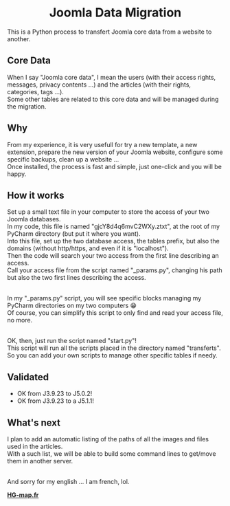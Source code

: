 
<h1 align="center">Joomla Data Migration</h1>

This is a Python process to transfert Joomla core data from a website to another.

## Core Data
When I say "Joomla core data", I mean the users (with their access rights, messages, privacy contents ...) and the articles (with their rights, categories, tags ...).
<br>Some other tables are related to this core data and will be managed during the migration.

## Why
From my experience, it is very usefull for try a new template, a new extension, prepare the new version of your Joomla website, configure some specific backups, clean up a website ...
<br>Once installed, the process is fast and simple, just one-click and you will be happy.

## How it works
Set up a small text file in your computer to store the access of your two Joomla databases.
<br>In my code, this file is named "gjcY8d4q6mvC2WXy.ztxt", at the root of my PyCharm directory (but put it where you want).
<br>Into this file, set up the two database access, the tables prefix, but also the domains (without http/https, and even if it is "localhost").
<br>Then the code will search your two access from the first line describing an access.
<br>Call your access file from the script named "_params.py", changing his path but also the two first lines describing the access.

<br>In my "_params.py" script, you will see specific blocks managing my PyCharm directories on my two computers 😁
<br>Of course, you can simplify this script to only find and read your access file, no more.

<br>OK, then, just run the script named "start.py"!
<br>This script will run all the scripts placed in the directory named "transferts". So you can add your own scripts to manage other specific tables if needy.

## Validated
<ul>
<li>OK from J3.9.23 to J5.0.2!</li>
<li>OK from J3.9.23 to a J5.1.1!</li>
</ul>

## What's next
I plan to add an automatic listing of the paths of all the images and files used in the articles.
<br>With a such list, we will be able to build some command lines to get/move them in another server.

<br>And sorry for my english ... I am french, lol.

<b><a href="https://hg-map.fr/">HG-map.fr</a></b>

